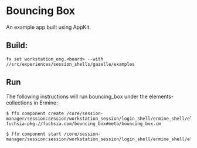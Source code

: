 # Bouncing Box

An example app built using AppKit.

## Build:
```
fx set workstation_eng.<board> --with //src/experiences/session_shells/gazelle/examples
```

## Run
The following instructions will run bouncing_box under the elements-collections in Ermine:
```
$ ffx component create /core/session-manager/session:session/workstation_session/login_shell/ermine_shell/elements:bouncing_box fuchsia-pkg://fuchsia.com/bouncing_box#meta/bouncing_box.cm

$ ffx component start /core/session-manager/session:session/workstation_session/login_shell/ermine_shell/elements:bouncing_box
```